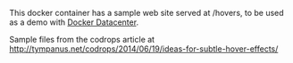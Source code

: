 This docker container has a sample web site served at /hovers, to be used as a demo with [Docker Datacenter](https://www.docker.com/enterprise-edition).

Sample files from the codrops article at http://tympanus.net/codrops/2014/06/19/ideas-for-subtle-hover-effects/
